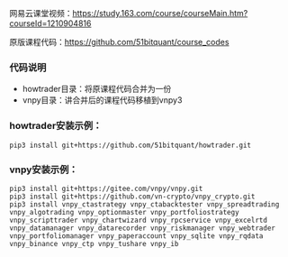 网易云课堂视频：https://study.163.com/course/courseMain.htm?courseId=1210904816

原版课程代码：https://github.com/51bitquant/course_codes

### 代码说明
- howtrader目录：将原课程代码合并为一份
- vnpy目录：讲合并后的课程代码移植到vnpy3

### howtrader安装示例：
```
pip3 install git+https://github.com/51bitquant/howtrader.git
```

### vnpy安装示例：
```
pip3 install git+https://gitee.com/vnpy/vnpy.git
pip3 install git+https://github.com/vn-crypto/vnpy_crypto.git
pip3 install vnpy_ctastrategy vnpy_ctabacktester vnpy_spreadtrading vnpy_algotrading vnpy_optionmaster vnpy_portfoliostrategy vnpy_scripttrader vnpy_chartwizard vnpy_rpcservice vnpy_excelrtd vnpy_datamanager vnpy_datarecorder vnpy_riskmanager vnpy_webtrader vnpy_portfoliomanager vnpy_paperaccount vnpy_sqlite vnpy_rqdata vnpy_binance vnpy_ctp vnpy_tushare vnpy_ib
```
